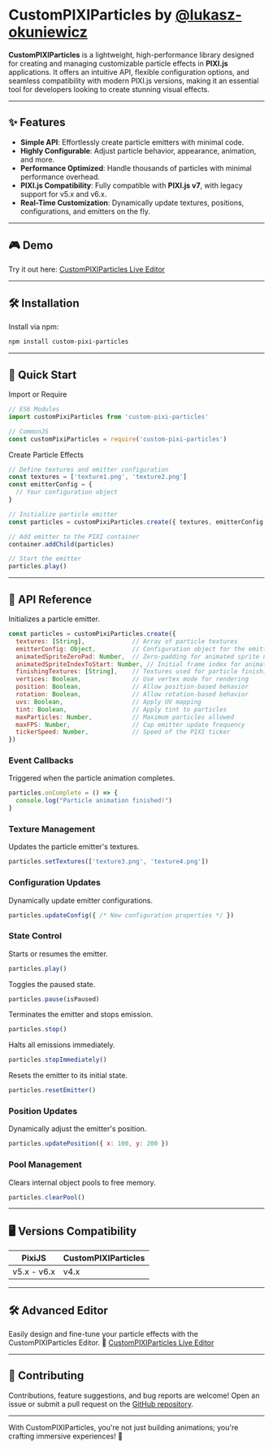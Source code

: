 # CustomPIXIParticles by [@lukasz-okuniewicz](http://github.com/lukasz-okuniewicz)

**CustomPIXIParticles** is a lightweight, high-performance library designed for creating and managing customizable particle effects in **PIXI.js** applications. It offers an intuitive API, flexible configuration options, and seamless compatibility with modern PIXI.js versions, making it an essential tool for developers looking to create stunning visual effects.

---

## ✨ Features
- **Simple API**: Effortlessly create particle emitters with minimal code.
- **Highly Configurable**: Adjust particle behavior, appearance, animation, and more.
- **Performance Optimized**: Handle thousands of particles with minimal performance overhead.
- **PIXI.js Compatibility**: Fully compatible with **PIXI.js v7**, with legacy support for v5.x and v6.x.
- **Real-Time Customization**: Dynamically update textures, positions, configurations, and emitters on the fly.

---

## 🎮 Demo
Try it out here: [CustomPIXIParticles Live Editor](https://okuniewicz.eu/)

---

## 🛠️ Installation

Install via npm:

```bash
npm install custom-pixi-particles
```

---

## 🚀 Quick Start
Import or Require
```javascript
// ES6 Modules
import customPixiParticles from 'custom-pixi-particles'

// CommonJS
const customPixiParticles = require('custom-pixi-particles')
```

Create Particle Effects
```javascript
// Define textures and emitter configuration
const textures = ['texture1.png', 'texture2.png']
const emitterConfig = {
  // Your configuration object
}

// Initialize particle emitter
const particles = customPixiParticles.create({ textures, emitterConfig })

// Add emitter to the PIXI container
container.addChild(particles)

// Start the emitter
particles.play()
```

---

## 📖 API Reference
Initializes a particle emitter.
```javascript
const particles = customPixiParticles.create({
  textures: [String],             // Array of particle textures
  emitterConfig: Object,          // Configuration object for the emitter
  animatedSpriteZeroPad: Number,  // Zero-padding for animated sprite names
  animatedSpriteIndexToStart: Number, // Initial frame index for animated sprites
  finishingTextures: [String],    // Textures used for particle finishing
  vertices: Boolean,              // Use vertex mode for rendering
  position: Boolean,              // Allow position-based behavior
  rotation: Boolean,              // Allow rotation-based behavior
  uvs: Boolean,                   // Apply UV mapping
  tint: Boolean,                  // Apply tint to particles
  maxParticles: Number,           // Maximum particles allowed
  maxFPS: Number,                 // Cap emitter update frequency
  tickerSpeed: Number,            // Speed of the PIXI ticker
})
```

### Event Callbacks
Triggered when the particle animation completes.
```javascript
particles.onComplete = () => {
  console.log("Particle animation finished!")
}
```

### Texture Management
Updates the particle emitter's textures.
```javascript
particles.setTextures(['texture3.png', 'texture4.png'])
```

### Configuration Updates
Dynamically update emitter configurations.
```javascript
particles.updateConfig({ /* New configuration properties */ })
```

### State Control
Starts or resumes the emitter.
```javascript
particles.play()
```
Toggles the paused state.
```javascript
particles.pause(isPaused)
```
Terminates the emitter and stops emission.
```javascript
particles.stop()
```
Halts all emissions immediately.
```javascript
particles.stopImmediately()
```
Resets the emitter to its initial state.
```javascript
particles.resetEmitter()
```

### Position Updates
Dynamically adjust the emitter's position.
```javascript
particles.updatePosition({ x: 100, y: 200 })
```

### Pool Management
Clears internal object pools to free memory.
```javascript
particles.clearPool()
```

---

## 🖥️ Versions Compatibility
| PixiJS | CustomPIXIParticles |
|---|---|
| v5.x - v6.x | v4.x |

---

## 🛠️ Advanced Editor
Easily design and fine-tune your particle effects with the CustomPIXIParticles Editor.
🔗 [CustomPIXIParticles Live Editor](https://okuniewicz.eu/)

---

## 🤝 Contributing
Contributions, feature suggestions, and bug reports are welcome! Open an issue or submit a pull request on the [GitHub repository](https://github.com/lukasz-okuniewicz/custom-pixi-particles).

---

With CustomPIXIParticles, you're not just building animations; you're crafting immersive experiences! 🌟

